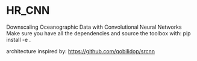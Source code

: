 # HR_CNN
Downscaling Oceanographic Data with Convolutional Neural Networks
Make sure you have all the dependencies and source the toolbox with:
pip install -e .

architecture inspired by: https://github.com/qobilidop/srcnn
